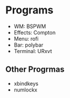 # Programs

- WM: BSPWM
- Effects: Compton
- Menu: rofi
- Bar: polybar
- Terminal: URxvt

## Other Progrmas
- xbindkeys
- numlockx
